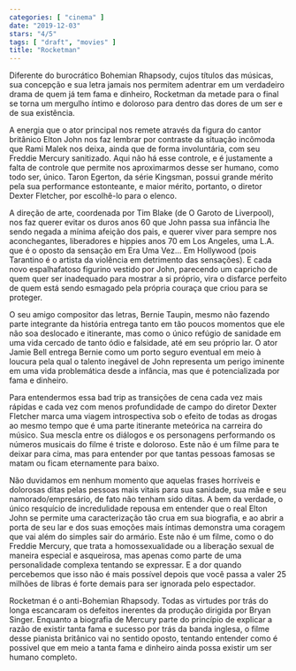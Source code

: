 ```yaml
---
categories: [ "cinema" ]
date: "2019-12-03"
stars: "4/5"
tags: [ "draft", "movies" ]
title: "Rocketman"
---
```

Diferente do burocrático Bohemian Rhapsody, cujos títulos das músicas,
sua concepção e sua letra jamais nos permitem adentrar em um verdadeiro
drama de quem já tem fama e dinheiro, Rocketman da metade para o final
se torna um mergulho íntimo e doloroso para dentro das dores de um ser
e de sua existência.

A energia que o ator principal nos remete através da figura do cantor
britânico Elton John nos faz lembrar por contraste da situação
incômoda que Rami Malek nos deixa, ainda que de forma involuntária,
com seu Freddie Mercury sanitizado. Aqui não há esse controle, e
é justamente a falta de controle que permite nos aproximarmos desse
ser humano, como todo ser, único. Taron Egerton, da série Kingsman,
possui grande mérito pela sua performance estonteante, e maior mérito,
portanto, o diretor Dexter Fletcher, por escolhê-lo para o elenco.

A direção de arte, coordenada por Tim Blake (de O Garoto de Liverpool),
nos faz querer evitar os duros anos 60 que John passa sua infância lhe
sendo negada a mínima afeição dos pais, e querer viver para sempre
nos aconchegantes, liberadores e hippies anos 70 em Los Angeles, uma
L.A. que é o oposto da sensação em Era Uma Vez... Em Hollywood (pois
Tarantino é o artista da violência em detrimento das sensações). E
cada novo espalhafatoso figurino vestido por John, parecendo um capricho
de quem quer ser inadequado para mostrar a si próprio, vira o disfarce
perfeito de quem está sendo esmagado pela própria couraça que criou
para se proteger.

O seu amigo compositor das letras, Bernie Taupin, mesmo não fazendo parte
integrante da história entrega tanto em tão poucos momentos que ele
não soa deslocado e itinerante, mas como o único refúgio de sanidade
em uma vida cercado de tanto ódio e falsidade, até em seu próprio
lar. O ator Jamie Bell entrega Bernie como um porto seguro eventual
em meio à loucura pela qual o talento inegável de John representa um
perigo iminente em uma vida problemática desde a infância, mas que é
potencializada por fama e dinheiro.

Para entendermos essa bad trip as transições de cena cada vez mais
rápidas e cada vez com menos profundidade de campo do diretor Dexter
Fletcher marca uma viagem introspectiva sob o efeito de todas as drogas
ao mesmo tempo que é uma parte itinerante meteórica na carreira do
músico. Sua mescla entre os diálogos e os personagens performando os
números musicais do filme é triste e doloroso. Este não é um filme
para te deixar para cima, mas para entender por que tantas pessoas
famosas se matam ou ficam eternamente para baixo.

Não duvidamos em nenhum momento que aquelas frases horríveis e dolorosas
ditas pelas pessoas mais vitais para sua sanidade, sua mãe e seu
namorado/empresário, de fato não tenham sido ditas. A bem da verdade,
o único resquício de incredulidade repousa em entender que o real Elton
John se permite uma caracterização tão crua em sua biografia, e ao
abrir a porta de seu lar e dos suas emoções mais íntimas demonstra uma
coragem que vai além do simples sair do armário. Este não é um filme,
como o do Freddie Mercury, que trata a homossexualidade ou a liberação
sexual de maneira especial e asqueirosa, mas apenas como parte de uma
personalidade complexa tentando se expressar. E a dor quando percebemos
que isso não é mais possível depois que você passa a valer 25 milhões
de libras é forte demais para ser ignorada pelo espectador.

Rocketman é o anti-Bohemian Rhapsody. Todas as virtudes por trás do
longa escancaram os defeitos inerentes da produção dirigida por Bryan
Singer. Enquanto a biografia de Mercury parte do princípio de explicar
a razão de existir tanta fama e sucesso por trás da banda inglesa, o
filme desse pianista britânico vai no sentido oposto, tentando entender
como é possivel que em meio a tanta fama e dinheiro ainda possa existir
um ser humano completo.
